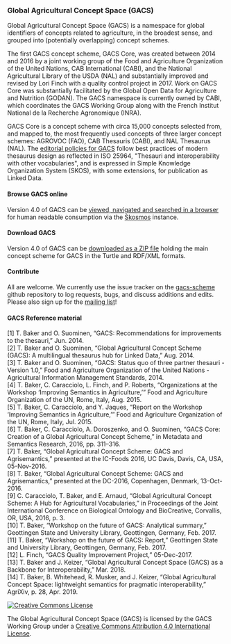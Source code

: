 ### Global Agricultural Concept Space (GACS)

Global Agricultural Concept Space (GACS) is a namespace for global identifiers of concepts related to agriculture, in the broadest sense, and grouped into (potentially overlapping) concept schemes.

The first GACS concept scheme, GACS Core, was created between 2014 and 2016 by a joint working group of the Food and Agriculture Organization of the United Nations, CAB International (CABI), and the National Agricultural Library of the USDA (NAL) and substantially improved and revised by Lori Finch with a quality control project in 2017.  Work on GACS Core was substantially facilitated by the Global Open Data for Agriculture and Nutrition (GODAN).  The GACS namespace is currently owned by CABI, which coordinates the GACS Working Group along with the French Institut National de la Recherche Agronomique (INRA).

GACS Core is a concept scheme with circa 15,000 concepts selected from, and mapped to, the most frequently used concepts of three larger concept schemes: AGROVOC (FAO), CAB Thesauris (CABI), and NAL Thesaurus (NAL).  The [editorial policies for GACS](http://agrisemantics.github.io/gacs-qip/) follow best practices of modern thesaurus design as reflected in ISO 25964, "Thesauri and interoperability with other vocabularies", and is expressed in Simple Knowledge Organization System (SKOS), with some extensions, for publication as Linked Data.  

#### Browse GACS online

Version 4.0 of GACS can be [viewed, navigated and searched in a browser](http://browser.agrisemantics.org/gacs/en/) for human readable consumption via the [Skosmos](http://www.skosmos.org/) instance.

#### Download GACS

Version 4.0 of GACS can be [downloaded as a ZIP file](https://github.com/agrisemantics/website/blob/master/downloads/gacs-4.0.zip) holding the main concept scheme for GACS in the Turtle and RDF/XML formats.

#### Contribute
All are welcome.  We currently use the issue tracker on the [gacs-scheme](https://github.com/gacs/gacs-scheme) github repository to log requests, bugs, and discuss additions and edits.  Please also sign up for the [mailing list](https://groups.google.com/forum/#!forum/gacs-wg)!

#### GACS Reference material
[1] T. Baker and O. Suominen, “GACS: Recommendations for improvements to the thesauri,” Jun. 2014.<br />
[2] T. Baker and O. Suominen, “Global Agricultural Concept Scheme (GACS): A multilingual thesaurus hub for Linked Data,” Aug. 2014.<br />
[3] T. Baker and O. Suominen, “GACS: Status quo of three partner thesauri - Version 1.0,” Food and Agriculture Organization of the United Nations - Agricultural Information Management Standards, 2014.<br />
[4] T. Baker, C. Caracciolo, L. Finch, and P. Roberts, “Organizations at the Workshop ‘Improving Semantics in Agriculture,’” Food and Agriculture Organization of the UN, Rome, Italy, Aug. 2015.<br />
[5] T. Baker, C. Caracciolo, and Y. Jaques, “Report on the Workshop ‘Improving Semantics in Agriculture,’” Food and Agriculture Organization of the UN, Rome, Italy, Jul. 2015.<br />
[6] T. Baker, C. Caracciolo, A. Doroszenko, and O. Suominen, “GACS Core: Creation of a Global Agricultural Concept Scheme,” in Metadata and Semantics Research, 2016, pp. 311–316.<br />
[7] T. Baker, “Global Agricultural Concept Scheme: GACS and Agrisemantics,” presented at the IC-Foods 2016, UC Davis, Davis, CA, USA, 05-Nov-2016.<br />
[8] T. Baker, “Global Agricultural Concept Scheme: GACS and Agrisemantics,” presented at the DC-2016, Copenhagen, Denmark, 13-Oct-2016.<br />
[9] C. Caracciolo, T. Baker, and E. Arnaud, “Global Agricultural Concept Scheme: A Hub for Agricultural Vocabularies,” in Proceedings of the Joint International Conference on Biological Ontology and BioCreative, Corvallis, OR, USA, 2016, p. 3.<br />
[10] T. Baker, “Workshop on the future of GACS: Analytical summary,” Geottingen State and University Library, Geottingen, Germany, Feb. 2017.<br />
[11] T. Baker, “Workshop on the future of GACS: Report,” Geottingen State and University Library, Geottingen, Germany, Feb. 2017.<br />
[12] L. Finch, “GACS Quality Improvement Project,” 05-Dec-2017.<br />
[13] T. Baker and J. Keizer, “Global Agricultural Concept Space (GACS) as a Backbone for Interoperability,” Mar. 2018.<br />
[14] T. Baker, B. Whitehead, R. Musker, and J. Keizer, “Global Agricultural Concept Space: lightweight semantics for pragmatic interoperability,” AgriXiv, p. 28, Apr. 2019.<br />

<a rel="license" href="http://creativecommons.org/licenses/by/4.0/"><img alt="Creative Commons License" style="border-width:0" src="https://i.creativecommons.org/l/by/4.0/88x31.png" /></a>

The Global Agricultural Concept Space (GACS) is licensed by the GACS Working Group under a <a rel="license" href="http://creativecommons.org/licenses/by/4.0/">Creative Commons Attribution 4.0 International License</a>.
